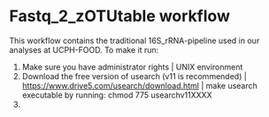 # Fastq_2_zOTUtable workflow

This workflow contains the traditional 16S_rRNA-pipeline used in our analyses at UCPH-FOOD.
To make it run:

1) Make sure you have administrator rights | UNIX environment
2) Download the free version of usearch (v11 is recommended) | https://www.drive5.com/usearch/download.html | make usearch executable by running: chmod 775 usearchv11XXXX
4) 
